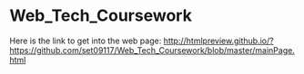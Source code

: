 # Web_Tech_Coursework
Here is the link to get into the web page:
http://htmlpreview.github.io/?https://github.com/set09117/Web_Tech_Coursework/blob/master/mainPage.html
